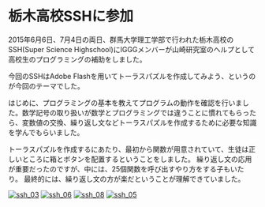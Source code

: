 # 栃木高校SSHに参加

2015年6月6日、7月4日の両日、群馬大学理工学部で行われた栃木高校のSSH(Super Science Highschool)にIGGGメンバーが山崎研究室のヘルプとして高校生のプログラミングの補助をしました。

今回のSSHはAdobe Flashを用いてトーラスパズルを作成してみよう、というのが今回のテーマでした。

はじめに、プログラミングの基本を教えてプログラムの動作を確認を行いました。数学記号の取り扱いが数学とプログラミングでは違うことに慣れてもらったら、変数値の交換、繰り返し文などトーラスパズルを作成するために必要な知識を学んでもらいました。

トーラスパズルを作成するにあたり、最初から関数が用意されていて、生徒は正しいところに箱とボタンを配置するということをしました。
繰り返し文の応用が重要だったのですが、中には、25個関数を呼び出すやり方をする子もいたり。
最終的には、繰り返し文の方が楽だということが理解できていました。

[![ssh_03](//www.iggg.org/wp-content/uploads/2015/07/ssh_03-150x150.jpg)](//www.iggg.org/wp-content/uploads/2015/07/ssh_03.jpg) [![ssh_06](//www.iggg.org/wp-content/uploads/2015/07/ssh_06-150x150.jpg)](//www.iggg.org/wp-content/uploads/2015/07/ssh_06.jpg) [![ssh_08](//www.iggg.org/wp-content/uploads/2015/07/ssh_08-150x150.jpg)](//www.iggg.org/wp-content/uploads/2015/07/ssh_08.jpg) [![ssh_05](//www.iggg.org/wp-content/uploads/2015/07/ssh_05-e1436245269387-150x150.jpg)](//www.iggg.org/wp-content/uploads/2015/07/ssh_05-e1436245269387.jpg)